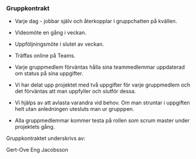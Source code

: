 ### Gruppkontrakt

- Varje dag - jobbar själv och återkopplar i gruppchatten på kvällen. 
- Videomöte en gång i veckan. 
- Uppföljningsmöte i slutet av veckan.
- Träffas online på Teams.

- Varje gruppmedlem förväntas hålla sina teammedlemmar uppdaterad om status på sina uppgifter.
- Vi har delat upp projektet med två uppgifter för varje gruppmedlem och det förväntas att man uppfyller och slutför dessa.
- Vi hjälps av att avlasta varandra vid behov. Om man struntar i uppgiften helt utan anledningen utesluts man ur grupppen.

- Alla gruppmedlemmar kommer testa på rollen som scrum master under projektets gång.

Gruppkontraktet underskrivs av: 

Gert-Ove Eng Jacobsson
